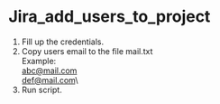 # Jira_add_users_to_project
1. Fill up the credentials.
2. Copy users email to the file mail.txt\
Example:\
abc@mail.com\
def@mail.com\
3. Run script.
